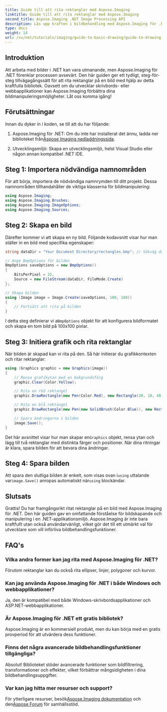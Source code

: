 ```yaml
---
title: Guide till att rita rektanglar med Aspose.Imaging
linktitle: Guide till att rita rektanglar med Aspose.Imaging
second_title: Aspose.Imaging .NET Image Processing API
description: Lås upp kraften i bildbehandling med Aspose.Imaging för .NET i den här omfattande guiden. Lär dig hur du skapar och manipulerar bilder, speciellt med fokus på att rita rektanglar med anpassade färger och storlekar.
type: docs
weight: 14
url: /sv/net/tutorials/imaging/guide-to-basic-drawing/guide-to-drawing-rectangle/
---
```

## Introduktion

Att arbeta med bilder i .NET kan vara utmanande, men Aspose.Imaging för .NET förenklar processen avsevärt. Den här guiden ger ett tydligt, steg-för-steg tillvägagångssätt för att rita rektanglar på en bild med hjälp av detta kraftfulla bibliotek. Oavsett om du utvecklar skrivbords- eller webbapplikationer kan Aspose.Imaging förbättra dina bildmanipuleringsmöjligheter. Låt oss komma igång!

## Förutsättningar

Innan du dyker in i koden, se till att du har följande:

1.  Aspose.Imaging för .NET: Om du inte har installerat det ännu, ladda ner biblioteket från[Aspose Imaging nedladdningssida](https://releases.aspose.com/imaging/net/).

2. Utvecklingsmiljö: Skapa en utvecklingsmiljö, helst Visual Studio eller någon annan kompatibel .NET IDE.

## Steg 1: Importera nödvändiga namnområden

För att börja, importera de nödvändiga namnrymden till ditt projekt. Dessa namnområden tillhandahåller de viktiga klasserna för bildmanipulering:

```csharp
using Aspose.Imaging;
using Aspose.Imaging.Brushes;
using Aspose.Imaging.ImageOptions;
using Aspose.Imaging.Sources;
```

## Steg 2: Skapa en bild

Därefter kommer vi att skapa en ny bild. Följande kodavsnitt visar hur man ställer in en bild med specifika egenskaper:

```csharp
string dataDir = "Your Document Directory/rectangles.bmp"; // Sökväg där bilden kommer att sparas

// Ange BmpOptions för bilden
BmpOptions saveOptions = new BmpOptions()
{
    BitsPerPixel = 32,
    Source = new FileStream(dataDir, FileMode.Create)
};

// Skapa bilden
using (Image image = Image.Create(saveOptions, 100, 100))
{
    // Fortsätt att rita på bilden
}
```

 I detta steg definierar vi a`BmpOptions` objekt för att konfigurera bildformatet och skapa en tom bild på 100x100 pixlar.

## Steg 3: Initiera grafik och rita rektanglar

När bilden är skapad kan vi rita på den. Så här initierar du grafikkontexten och ritar rektanglar:

```csharp
using (Graphics graphic = new Graphics(image))
{
    // Rensa grafikytan med en bakgrundsfärg
    graphic.Clear(Color.Yellow);

    // Rita en röd rektangel
    graphic.DrawRectangle(new Pen(Color.Red), new Rectangle(30, 10, 40, 80));

    // Rita en blå rektangel
    graphic.DrawRectangle(new Pen(new SolidBrush(Color.Blue)), new Rectangle(10, 30, 80, 40));

    // Spara ändringarna i bilden
    image.Save();
}
```

 Det här avsnittet visar hur man skapar en`Graphics` objekt, rensa ytan och lägg till två rektanglar med distinkta färger och positioner. När dina ritningar är klara, spara bilden för att bevara dina ändringar.

## Steg 4: Spara bilden

 Att spara den slutliga bilden är enkelt, som visas ovan i`using` uttalande var`image.Save()` anropas automatiskt när`using` blockändar.

## Slutsats

Grattis! Du har framgångsrikt ritat rektanglar på en bild med Aspose.Imaging för .NET. Den här guiden gav en omfattande förståelse för bildskapande och manipulering i en .NET-applikationsmiljö. Aspose.Imaging är inte bara kraftfullt utan också användarvänligt, vilket gör det till ett utmärkt val för utvecklare som vill införliva bildbehandlingsfunktioner.

## FAQ's

### Vilka andra former kan jag rita med Aspose.Imaging för .NET?
Förutom rektanglar kan du också rita ellipser, linjer, polygoner och kurvor.

### Kan jag använda Aspose.Imaging för .NET i både Windows och webbapplikationer?
Ja, den är kompatibel med både Windows-skrivbordsapplikationer och ASP.NET-webbapplikationer.

### Är Aspose.Imaging för .NET ett gratis bibliotek?
Aspose.Imaging är en kommersiell produkt, men du kan börja med en gratis provperiod för att utvärdera dess funktioner.

### Finns det några avancerade bildbehandlingsfunktioner tillgängliga?
Absolut! Biblioteket stöder avancerade funktioner som bildfiltrering, transformationer och effekter, vilket förbättrar mångsidigheten i dina bildbehandlingsuppgifter.

### Var kan jag hitta mer resurser och support?
 För ytterligare resurser, besök[Aspose.Imaging dokumentation](https://reference.aspose.com/imaging/net/) och den[Aspose Forum](https://forum.aspose.com/) för samhällsstöd.
